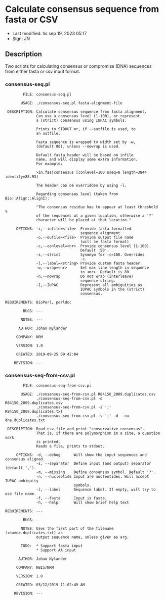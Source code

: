 # Calculate consensus sequence from fasta or CSV

- Last modified: tis sep 19, 2023  05:17
- Sign: JN

## Description

Two scripts for calculating consensus or compromise (DNA) sequences from either fasta or csv input format.

### consensus-seq.pl

            FILE: consensus-seq.pl

           USAGE: ./consensus-seq.pl fasta-alignment-file

     DESCRIPTION: Calculate consensus sequence from fasta alignment.
                  Can use a consensus level (1-100), or represent
                  a (strict) consensus using IUPAC symbols.

                  Prints to STDOUT or, if --outfile is used, to
                  an outfile.

                  Fasta sequence is wrapped to width set by -w,
                  (default 80), unless --nowrap is used.

                  Default fasta header will be based on infile
                  name, and will display some extra information.
                  For example:

                  >in.fas|consensus [conlevel=100 nseq=8 length=3844 identity=88.93]

                  The header can be overridden by using -l.

                  Regarding consensus level (taken from Bio::Align::AlignI):

                  "The consensus residue has to appear at least threshold %
                  of the sequences at a given location, otherwise a '?'
                  character will be placed at that location."

         OPTIONS: -i,--infile=<file>  Provide fasta formatted
                                      sequence alignment
                  -o,--oufile=<file>  Provide output file name
                                      (will be fasta format)
                  -c,--conlevel=<nr>  Provide consensus level (1-100).
                                      Default '50'.
                  -s,--strict         Synonym for -c=100. Overrides
                                      -c.
                  -l,--label=<string> Provide custom fasta header.
                  -w,--wrap=<nr>      Set max line length in sequence
                                      to <nr>. Default is 80.
                  -n,--nowrap         Do not wrap (interleave)
                                      sequence string.
                  -I,--IUPAC          Represent all ambiguities as 
                                      IUPAC symbols in the (strict)
                                      consensus.

    REQUIREMENTS: BioPerl, perldoc

            BUGS: ---

           NOTES: ---

          AUTHOR: Johan Nylander

         COMPANY: NRM

         VERSION: 1.0

         CREATED: 2019-09-25 09:42:04

        REVISION: ---

### consensus-seq-from-csv.pl

            FILE: consensus-seq-from-csv.pl

           USAGE: ./consensus-seq-from-csv.pl R84150_2009.duplicates.csv
                  ./consensus-seq-from-csv.pl -d  R84150_2009.duplicates.csv
                  ./consensus-seq-from-csv.pl -s ';' R84150_2009.duplicates.txt
                  ./consensus-seq-from-csv.pl -s ';' -d  -nu dna.duplicates.txt

     DESCRIPTION: Read csv file and print "conservative consensus".
                  That is, if there are polymorphism in a site, a question mark
                  is printed.
                  Reads a file, prints to stdout.

         OPTIONS: -d, --debug      Will show the input sequences and consensus aligned.
                  -s, --separator  Define input (and output) separator (default ',').
                  -m, --missing    Define consensus symbol. Default '?'.
                  -n, --nucleotide Input are nucleotides. Will accept IUPAC ambiquity
                                   symbols.
                  -l, --label      Sequence label. If empty, will try to use file name.
                  -f, --fasta      Input is fasta.
                  -h, --help       Will show brief help text

    REQUIREMENTS: ---

            BUGS: ---

           NOTES: Uses the first part of the filename (<name>.duplicates.txt) as 
                  output sequence name, unless given as arg.

           TODO:  * Support fasta input
                  * Support AA input

          AUTHOR: Johan Nylander

         COMPANY: NBIS/NRM

         VERSION: 1.0

         CREATED: 03/12/2019 11:02:49 AM

        REVISION: ---
